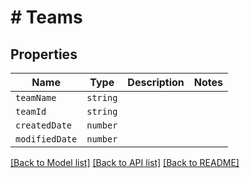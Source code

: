 # # Teams



## Properties

Name | Type | Description | Notes
------------ | ------------- | ------------- | -------------
| `teamName` | ```string``` |   |  |
| `teamId` | ```string``` |   |  |
| `createdDate` | ```number``` |   |  |
| `modifiedDate` | ```number``` |   |  |

[[Back to Model list]](../README.md#models) [[Back to API list]](../README.md#api-endpoints) [[Back to README]](../README.md)
